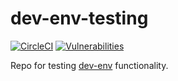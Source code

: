 # dev-env-testing

[![CircleCI](https://circleci.com/gh/simonsdave/dev-env-testing/tree/master.svg?style=svg)](https://circleci.com/gh/simonsdave/dev-env-testing/tree/master)
[![Vulnerabilities](https://snyk.io/test/github/simonsdave/dev-env-testing/badge.svg)](https://snyk.io/test/github/simonsdave/dev-env-testing)

Repo for testing [dev-env](https://github.com/simonsdave/dev-env) functionality.
